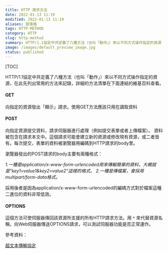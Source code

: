 ```yaml
---
title: HTTP 請求方法
date: 2022-01-13 11:19
modified: 2022-01-13 11:19
aliases: 部落格 
tags: HTTP-METHOD
category: HTTP
slug: http-method
summary: HTTP/1.1協定中共定義了八種方法（也叫「動作」）來以不同方式操作指定的資源
image: /images/default_preview_image.jpg
status: published
---
```


[TOC]


HTTP/1.1協定中共定義了八種方法（也叫「動作」）來以不同方式操作指定的資源，在此先列出常用的方法來記錄，詳細的方法清單在下面連結的維基百科查看。

#### GET
向指定的資源發出「顯示」請求。使用GET方法應該只用在讀取資料

#### POST
向指定資源提交資料，請求伺服器進行處理（例如提交表單或者上傳檔案）。
資料被包含在請求本文中。這個請求可能會建立新的資源或修改現有資源，或二者皆有。每次提交，表單的資料被瀏覽器用編碼到HTTP請求的body里。

瀏覽器發出的POST請求的body主要有兩種格式：

*1.一種是application/x-www-form-urlencoded用來傳輸簡單的資料，大概就是"key1=value1&key2=value2"這樣的格式。*
*2.一種是傳檔案，會採用multipart/form-data格式。*

採用後者是因為application/x-www-form-urlencoded的編碼方式對於檔案這種二進位的資料非常低效。

#### OPTIONS
這個方法可使伺服器傳回該資源所支援的所有HTTP請求方法。用  `*` 來代替資源名稱，向Web伺服器傳送OPTIONS請求，可以測試伺服器功能是否正常運作。


參考資料：

[超文本傳輸協定](https://zh.wikipedia.org/wiki/%E8%B6%85%E6%96%87%E6%9C%AC%E4%BC%A0%E8%BE%93%E5%8D%8F%E8%AE%AE)